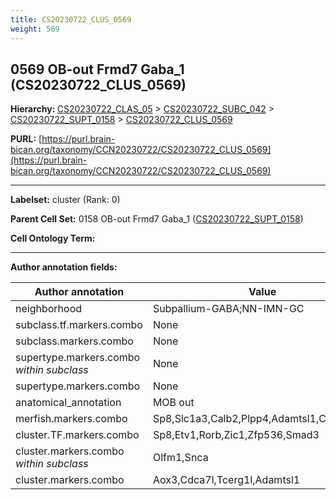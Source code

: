 ```yaml
---
title: CS20230722_CLUS_0569
weight: 569
---
```

## 0569 OB-out Frmd7 Gaba_1 (CS20230722_CLUS_0569)
<b>Hierarchy: </b>
[CS20230722_CLAS_05](../CS20230722_CLAS_05) >
[CS20230722_SUBC_042](../CS20230722_SUBC_042) >
[CS20230722_SUPT_0158](../CS20230722_SUPT_0158) >
[CS20230722_CLUS_0569](../CS20230722_CLUS_0569)

**PURL:** [https://purl.brain-bican.org/taxonomy/CCN20230722/CS20230722_CLUS_0569](https://purl.brain-bican.org/taxonomy/CCN20230722/CS20230722_CLUS_0569)

---


**Labelset:** cluster (Rank: 0)

**Parent Cell Set:** 0158 OB-out Frmd7 Gaba_1 ([CS20230722_SUPT_0158](../CS20230722_SUPT_0158))



**Cell Ontology Term:** 

[MARKER GENES.]: #


---

[TRANSFERRED ANNOTATIONS.]: #


[AUTHOR ANNOTATION FIELDS.]: #


**Author annotation fields:**

| Author annotation | Value |
|-------------------|-------|
|neighborhood|Subpallium-GABA;NN-IMN-GC|
|subclass.tf.markers.combo|None|
|subclass.markers.combo|None|
|supertype.markers.combo _within subclass_|None|
|supertype.markers.combo|None|
|anatomical_annotation|MOB out|
|merfish.markers.combo|Sp8,Slc1a3,Calb2,Plpp4,Adamtsl1,Cdh6,Zeb2|
|cluster.TF.markers.combo|Sp8,Etv1,Rorb,Zic1,Zfp536,Smad3|
|cluster.markers.combo _within subclass_|Olfm1,Snca|
|cluster.markers.combo|Aox3,Cdca7l,Tcerg1l,Adamtsl1|
